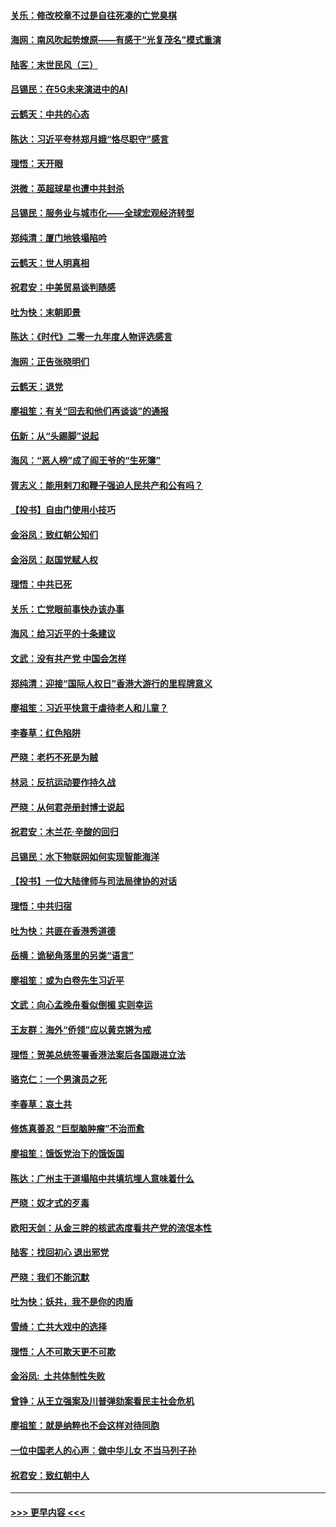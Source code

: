 #### [关乐：修改校章不过是自往死凑的亡党臭棋](../pages/nsc993/n11735097.md?t=12211055) 
#### [海网：南风吹起势燎原——有感于“光复茂名”模式重演](../pages/nsc993/n11732308.md?t=12211055) 
#### [陆客：末世民风（三）](../pages/nsc993/n11732211.md?t=12211055) 
#### [吕锡民：在5G未来演进中的AI](../pages/nsc993/n11730010.md?t=12211055) 
#### [云鹤天：中共的心态](../pages/nsc993/n11729906.md?t=12211055) 
#### [陈达：习近平夸林郑月娥“恪尽职守”感言](../pages/nsc993/n11729881.md?t=12211055) 
#### [理悟：天开眼](../pages/nsc993/n11729699.md?t=12211055) 
#### [洪微：英超球星也遭中共封杀](../pages/nsc993/n11727243.md?t=12211055) 
#### [吕锡民：服务业与城市化——全球宏观经济转型](../pages/nsc993/n11725845.md?t=12211055) 
#### [郑纯清：厦门地铁塌陷吟](../pages/nsc993/n11725813.md?t=12211055) 
#### [云鹤天：世人明真相](../pages/nsc993/n11725621.md?t=12211055) 
#### [祝君安：中美贸易谈判随感](../pages/nsc993/n11725609.md?t=12211055) 
#### [吐为快：末朝即景](../pages/nsc993/n11723365.md?t=12211055) 
#### [陈达：《时代》二零一九年度人物评选感言](../pages/nsc993/n11723337.md?t=12211055) 
#### [海网：正告张晓明们](../pages/nsc993/n11723228.md?t=12211055) 
#### [云鹤天：退党](../pages/nsc993/n11723056.md?t=12211055) 
#### [廖祖笙：有关“回去和他们再谈谈”的通报](../pages/nsc993/n11722442.md?t=12211055) 
#### [伍新：从“头踢脚”说起](../pages/nsc993/n11722429.md?t=12211055) 
#### [海风：“恶人榜”成了阎王爷的“生死簿”](../pages/nsc993/n11722272.md?t=12211055) 
#### [胥志义：能用剌刀和鞭子强迫人民共产和公有吗？](../pages/nsc993/n11720569.md?t=12211055) 
#### [【投书】自由门使用小技巧](../pages/nsc993/n11720180.md?t=12211055) 
#### [金浴凤：致红朝公知们](../pages/nsc993/n11720563.md?t=12211055) 
#### [金浴凤：赵国党赋人权](../pages/nsc993/n11720533.md?t=12211055) 
#### [理悟：中共已死](../pages/nsc993/n11720233.md?t=12211055) 
#### [关乐：亡党眼前事快办该办事](../pages/nsc993/n11719160.md?t=12211055) 
#### [海风：给习近平的十条建议](../pages/nsc993/n11717616.md?t=12211055) 
#### [文武：没有共产党 中国会怎样](../pages/nsc993/n11717584.md?t=12211055) 
#### [郑纯清：迎接“国际人权日”香港大游行的里程牌意义](../pages/nsc993/n11717417.md?t=12211055) 
#### [廖祖笙：习近平快意于虐待老人和儿童？](../pages/nsc993/n11715313.md?t=12211055) 
#### [李春草：红色陷阱](../pages/nsc993/n11715029.md?t=12211055) 
#### [严晓：老朽不死是为贼](../pages/nsc993/n11712910.md?t=12211055) 
#### [林忌：反抗运动要作持久战](../pages/nsc993/n11712623.md?t=12211055) 
#### [严晓：从何君尧册封博士说起](../pages/nsc993/n11712465.md?t=12211055) 
#### [祝君安：木兰花·辛酸的回归](../pages/nsc993/n11712381.md?t=12211055) 
#### [吕锡民：水下物联网如何实现智能海洋](../pages/nsc993/n11711158.md?t=12211055) 
#### [【投书】一位大陆律师与司法局律协的对话](../pages/nsc993/n11709675.md?t=12211055) 
#### [理悟：中共归宿](../pages/nsc993/n11710059.md?t=12211055) 
#### [吐为快：共匪在香港秀道德](../pages/nsc993/n11709979.md?t=12211055) 
#### [岳横：诡秘角落里的另类“语言”](../pages/nsc993/n11709792.md?t=12211055) 
#### [廖祖笙：或为白卷先生习近平](../pages/nsc993/n11708330.md?t=12211055) 
#### [文武：向心孟晚舟看似倒楣 实则幸运](../pages/nsc993/n11708236.md?t=12211055) 
#### [王友群：海外“侨领”应以黄克锵为戒](../pages/nsc993/n11706176.md?t=12211055) 
#### [理悟：贺美总统签署香港法案后各国跟进立法](../pages/nsc993/n11706853.md?t=12211055) 
#### [骆克仁：一个男演员之死](../pages/nsc993/n11706677.md?t=12211055) 
#### [李春草：哀土共](../pages/nsc993/n11706255.md?t=12211055) 
#### [修炼真善忍 “巨型脑肿瘤”不治而愈](../pages/nsc993/n11705340.md?t=12211055) 
#### [廖祖笙：饿饭党治下的饿饭国](../pages/nsc993/n11705085.md?t=12211055) 
#### [陈达：广州主干道塌陷中共填坑埋人意味着什么](../pages/nsc993/n11705046.md?t=12211055) 
#### [严晓：奴才式的歹毒](../pages/nsc993/n11704826.md?t=12211055) 
#### [欧阳天剑：从金三胖的核武态度看共产党的流氓本性](../pages/nsc993/n11702238.md?t=12211055) 
#### [陆客：找回初心 退出邪党](../pages/nsc993/n11702213.md?t=12211055) 
#### [严晓：我们不能沉默](../pages/nsc993/n11702110.md?t=12211055) 
#### [吐为快：妖共，我不是你的肉盾](../pages/nsc993/n11701366.md?t=12211055) 
#### [雪绮：亡共大戏中的选择](../pages/nsc993/n11699922.md?t=12211055) 
#### [理悟：人不可欺天更不可欺](../pages/nsc993/n11699657.md?t=12211055) 
#### [金浴凤:  土共体制性失败](../pages/nsc993/n11699361.md?t=12211055) 
#### [曾铮：从王立强案及川普弹劾案看民主社会危机](../pages/nsc993/n11699318.md?t=12211055) 
#### [廖祖笙：就是纳粹也不会这样对待同胞](../pages/nsc993/n11697658.md?t=12211055) 
#### [一位中国老人的心声：做中华儿女 不当马列子孙](../pages/nsc993/n11697525.md?t=12211055) 
#### [祝君安：致红朝中人](../pages/nsc993/n11697518.md?t=12211055) 

----
#### [ >>> 更早内容 <<< ](../indexes/nsc993-earlier.md)

